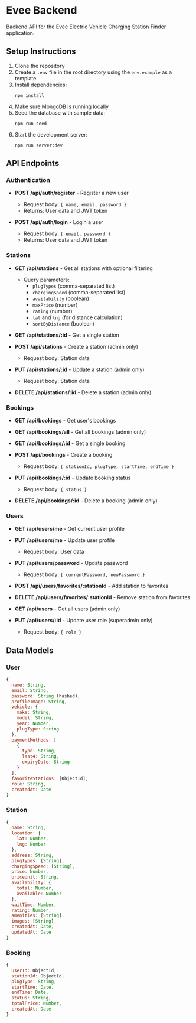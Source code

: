 # Evee Backend

Backend API for the Evee Electric Vehicle Charging Station Finder application.

## Setup Instructions

1. Clone the repository
2. Create a `.env` file in the root directory using the `env.example` as a template
3. Install dependencies:
   ```
   npm install
   ```
4. Make sure MongoDB is running locally
5. Seed the database with sample data:
   ```
   npm run seed
   ```
6. Start the development server:
   ```
   npm run server:dev
   ```

## API Endpoints

### Authentication

- **POST /api/auth/register** - Register a new user
  - Request body: `{ name, email, password }`
  - Returns: User data and JWT token

- **POST /api/auth/login** - Login a user
  - Request body: `{ email, password }`
  - Returns: User data and JWT token

### Stations

- **GET /api/stations** - Get all stations with optional filtering
  - Query parameters:
    - `plugTypes` (comma-separated list)
    - `chargingSpeed` (comma-separated list)
    - `availability` (boolean)
    - `maxPrice` (number)
    - `rating` (number)
    - `lat` and `lng` (for distance calculation)
    - `sortByDistance` (boolean)

- **GET /api/stations/:id** - Get a single station

- **POST /api/stations** - Create a station (admin only)
  - Request body: Station data

- **PUT /api/stations/:id** - Update a station (admin only)
  - Request body: Station data

- **DELETE /api/stations/:id** - Delete a station (admin only)

### Bookings

- **GET /api/bookings** - Get user's bookings

- **GET /api/bookings/all** - Get all bookings (admin only)

- **GET /api/bookings/:id** - Get a single booking

- **POST /api/bookings** - Create a booking
  - Request body: `{ stationId, plugType, startTime, endTime }`

- **PUT /api/bookings/:id** - Update booking status
  - Request body: `{ status }`

- **DELETE /api/bookings/:id** - Delete a booking (admin only)

### Users

- **GET /api/users/me** - Get current user profile

- **PUT /api/users/me** - Update user profile
  - Request body: User data

- **PUT /api/users/password** - Update password
  - Request body: `{ currentPassword, newPassword }`

- **POST /api/users/favorites/:stationId** - Add station to favorites

- **DELETE /api/users/favorites/:stationId** - Remove station from favorites

- **GET /api/users** - Get all users (admin only)

- **PUT /api/users/:id** - Update user role (superadmin only)
  - Request body: `{ role }`

## Data Models

### User

```javascript
{
  name: String,
  email: String,
  password: String (hashed),
  profileImage: String,
  vehicle: {
    make: String,
    model: String,
    year: Number,
    plugType: String
  },
  paymentMethods: [
    {
      type: String,
      last4: String,
      expiryDate: String
    }
  ],
  favoriteStations: [ObjectId],
  role: String,
  createdAt: Date
}
```

### Station

```javascript
{
  name: String,
  location: {
    lat: Number,
    lng: Number
  },
  address: String,
  plugTypes: [String],
  chargingSpeed: [String],
  price: Number,
  priceUnit: String,
  availability: {
    total: Number,
    available: Number
  },
  waitTime: Number,
  rating: Number,
  amenities: [String],
  images: [String],
  createdAt: Date,
  updatedAt: Date
}
```

### Booking

```javascript
{
  userId: ObjectId,
  stationId: ObjectId,
  plugType: String,
  startTime: Date,
  endTime: Date,
  status: String,
  totalPrice: Number,
  createdAt: Date
}
```